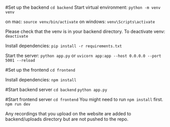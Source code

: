 #Set up the backend
```cd backend```
Start virtual environment:
```python -m venv venv```

on mac: ```source venv/bin/activate```
on windows: ```venv\Scripts\activate```

Please check that the venv is in your backend directory.
To deactivate venv:
```deactivate```

Install dependencies:
```pip install -r requirements.txt```

Start the server:
```python app.py```
or
```uvicorn app:app --host 0.0.0.0 --port 5001 --reload```

#Set up the frontend
```cd frontend```

Install dependencies:
```npm install```

#Start backend server
```cd backend```
```python app.py```

#Start frontend server
```cd frontend```
You might need to run ```npm install``` first.
```npm run dev```

Any recordings that you upload on the website are added to backend/uploads directory but are not pushed to the repo.

